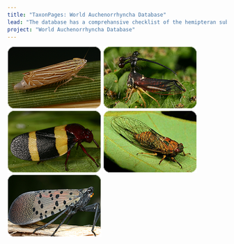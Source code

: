 ```yaml
---
title: "TaxonPages: World Auchenorrhyncha Database"
lead: "The database has a comprehansive checklist of the hemipteran suborder Auchenorrhyncha. Besides nomenclature, the database contains descriptions, distributions, biological associations (host plants, parasitoids, etc.), literature references, illustrations, and tools for identification of selected groups. It was designed and maintained with support from several grants from National Science Foundation (USA)."
project: "World Auchenorrhyncha Database"
---
```


<p>
<img src='../public/Flexamia_grammica_Cicadellidae.png' alt='Cicadellidae: Flexamia grammica (Ball, 1900). Photo by C.H. Dietrich'></a>
<img src='../public/Bocydium_PNSO.png' alt='Membracidae: Bocydium sp. Photo by C.H. Dietrich'></a>
<img src='../public/Cercopidae_Brazil.png' alt='Cecropidae from Brazil. Photo by C.H. Dietrich'></a>
<img src='../public/Cicadidae_Cicadetta_calliope.png' alt='Cicadidae: Cicadetta calliope (Walker, 1830). Photo by C.H. Dietrich'></a>
<img src='../public/Fulgorid_Lycorma_delicatula_China.png' alt='Fulgoridae: Lycorma delicatula (White, 1845). Photo by C.H. Dietrich'></a>
</p>

<br>
<center>
<autocomplete-otu style='40rem;'/>
</center>

